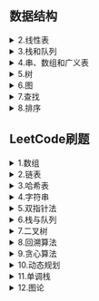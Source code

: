 ## 数据结构  
 <details><summary>2.线性表</summary>
  
　　<a href = "/数据结构/2.线性表/2.1线性表的类型定义.md" target = "_blank">2.1线性表的类型定义</a>  
　　<a href = "/数据结构/2.线性表/2.2线性表的顺序表示和实现.md" target="_blank">2.2线性表的顺序表示和实现</a>  
　　<a href = "/数据结构/2.线性表/2.3线性表的链式表示和实现.md" target="_blank">2.3线性表的链式表示和实现</a>  
　　<a href = "/数据结构/2.线性表/2.4循环链表.md" target="_blank">2.4循环链表</a>  
　　<a href = "/数据结构/2.线性表/2.5双向链表.md" target="_blank">2.5双向链表</a>  
　　<a href = "/数据结构/2.线性表/2.6各种顺序结构比较.md" target="_blank">2.6各种顺序结构比较</a>  
　　<a href = "/数据结构/2.线性表/2.7线性表的应用.md" target="_blank">2.7线性表的应用</a>  
　　<a href = "/数据结构/2.线性表/2.8案例分析与实现.md" target="_blank">2.8案例分析与实现</a>  
 </details>
 <details><summary>3.栈和队列</summary>
  
　　<a href = "/数据结构/3.栈和队列/3.1栈和队列的定义、特点和抽象数据类型.md" target = "_blank">3.1栈的定义、特点和抽象数据类型</a>  
　　<a href = "/数据结构/3.栈和队列/3.2栈的表示和实现.md" target = "_blank">3.2栈的表示和实现</a>  
　　<a href = "/数据结构/3.栈和队列/3.3栈和递归.md" target = "_blank">3.3栈和递归</a>  
　　<a href = "/数据结构/3.栈和队列/3.4队列的表示和实现.md" target = "_blank">3.4队列的表示和实现</a>     
 </details>
 <details><summary>4.串、数组和广义表</summary>
  
　　<a href = "/数据结构/4.串、数组和广义表/4.1串的定义、存储结构.md" target = "_blank">4.1串的定义、存储结构</a>  
　　<a href = "/数据结构/4.串、数组和广义表/4.2串的匹配--BF算法.md" target = "_blank">4.2串的匹配--BF算法</a>  
　　<a href = "/数据结构/4.串、数组和广义表/4.3串的匹配--KMP算法.md" target = "_blank">4.3串的匹配--KMP算法</a>  
　　<a href = "/数据结构/4.串、数组和广义表/4.4数组的定义、特点和抽象类型定义.md" target = "_blank">4.4数组的定义、特点和抽象类型定义</a>  
　　<a href = "/数据结构/4.串、数组和广义表/4.5数组的存储.md" target = "_blank">4.5数组的存储</a>  
　　<a href = "/数据结构/4.串、数组和广义表/4.6广义表.md" target = "_blank">4.6广义表</a>  
 </details>
 <details><summary>5.树</summary>
  
　　<a href = "/数据结构/5.树/5.1树和二叉树定义、特点.md" target = "_blank">5.1树和二叉树定义、特点</a>  
　　<a href = "/数据结构/5.树/5.2二叉树的性质.md" target = "_blank">5.2二叉树的性质</a>  
　　<a href = "/数据结构/5.树/5.3二叉树的存储结构.md" target = "_blank">5.3二叉树的存储结构</a>  
　　<a href = "/数据结构/5.树/5.4二叉树的遍历.md" target = "_blank">5.4二叉树的遍历</a>  
　　<a href = "/数据结构/5.树/5.5二叉树遍历算法的应用.md" target = "_blank">5.5二叉树遍历算法的应用</a>  
　　<a href = "/数据结构/5.树/5.6线索二叉树.md" target = "_blank">5.6线索二叉树</a>  
　　<a href = "/数据结构/5.树/5.7树的存储结构.md" target = "_blank">5.7树的存储结构</a>  
　　<a href = "/数据结构/5.树/5.8树、森林和二叉树的转换及树的遍历.md" target = "_blank">5.8树、森林和二叉树的转换及树的遍历</a>  
　　<a href = "/数据结构/5.树/5.9哈夫曼树.md" target = "_blank">5.9哈夫曼树</a>  
　　<a href = "/数据结构/5.树/树的c语言实现" target = "_blank">树的c语言实现</a>  
 </details>
 <details><summary>6.图</summary>
  
　　<a href = "/数据结构/6.图/6.1图的定义、一些概念.md" target = "_blank">6.1图的定义、一些概念</a>  
　　<a href = "/数据结构/6.图/6.2图的存储结构--邻接矩阵.md" target = "_blank">6.2图的存储结构--邻接矩阵</a>  
　　<a href = "/数据结构/6.图/6.3图的存储结构--邻接表.md" target = "_blank">6.3图的存储结构--邻接表</a>  
　　<a href = "/数据结构/6.图/6.4图的存储结构--十字链表和邻接多重表.md" target = "_blank">6.4图的存储结构--十字链表和邻接多重表</a>  
　　<a href = "/数据结构/6.图/6.5图的遍历.md" target = "_blank">6.5图的遍历</a>  
　　<a href = "/数据结构/6.图/6.6图的应用--最小生成树.md" target = "_blank">6.6图的应用--最小生成树</a>  
　　<a href = "/数据结构/6.图/6.7图的应用--最短路径.md" target = "_blank">6.7图的应用--最短路径</a>  
　　<a href = "/数据结构/6.图/6.8图的应用--其他.md" target = "_blank">6.8图的应用--其他</a>  
 </details>
  <details><summary>7.查找</summary>
  
　　<a href = "/数据结构/7.查找/7.1线性表的查找.md" target = "_blank">7.1线性表的查找</a>  
　　<a href = "/数据结构/7.查找/7.2树表的查找.md" target = "_blank">7.2树表的查找</a>  
　　<a href = "/数据结构/7.查找/7.3平衡二叉树.md" target = "_blank">7.3平衡二叉树</a>  
　　<a href = "/数据结构/7.查找/7.4散列表的查找.md" target = "_blank">7.4散列表的查找</a>   
 </details>
  <details><summary>8.排序</summary>
  
　　<a href = "/数据结构/8.排序/8.1插入排序.md" target = "_blank">8.1插入排序</a>  
　　<a href = "/数据结构/8.排序/8.2交换排序.md" target = "_blank">8.2交换排序</a>  
　　<a href = "/数据结构/8.排序/8.3选择排序.md" target = "_blank">8.3选择排序</a>  
　　<a href = "/数据结构/8.排序/8.4归并排序.md" target = "_blank">8.4归并排序</a>  
　　<a href = "/数据结构/8.排序/8.5基数排序.md" target = "_blank">8.5基数排序</a>  
　　<a href = "/数据结构/8.排序/8.6各种排序算法比较.md" target = "_blank">8.6各种排序算法比较</a>  
 </details>
 
## LeetCode刷题  
  <details><summary>1.数组</summary>
    
　　<a href = "/Leetcode刷题/1.数组/704.二分查找.md" target = "_blank">704.二分查找</a>  
 </details>
<details><summary>2.链表</summary>
    
　　<a href = "/Leetcode刷题/2.链表/.md" target = "_blank"></a>  
 </details>
<details><summary>3.哈希表</summary>
    
　　<a href = "/Leetcode刷题/3.哈希表/.md" target = "_blank"></a>  
 </details>
 <details><summary>4.字符串</summary>
    
　　<a href = "/Leetcode刷题/4.字符串/.md" target = "_blank"></a>  
 </details>
 <details><summary>5.双指针法</summary>
    
　　<a href = "/Leetcode刷题/5.双指针法/.md" target = "_blank"></a>  
 </details>
 <details><summary>6.栈与队列</summary>
    
　　<a href = "/Leetcode刷题/6.栈与队列/.md" target = "_blank"></a>  
 </details>
 <details><summary>7.二叉树</summary>
    
　　<a href = "/Leetcode刷题/7.二叉树/(1)__144.二叉树的前序遍历.md" target = "_blank">144.二叉树的前序遍历</a>  
　　<a href = "/Leetcode刷题/7.二叉树/(2)__102.二叉树的层序遍历.md" target = "_blank">102.二叉树的层序遍历</a>  
　　<a href = "/Leetcode刷题/7.二叉树/(3)__107.二叉树的前序遍历||.md" target = "_blank">107.二叉树的前序遍历||</a>  
　　<a href = "/Leetcode刷题/7.二叉树/(4)__199.二叉树的右视图.md" target = "_blank">199.二叉树的右视图</a>  
　　<a href = "/Leetcode刷题/7.二叉树/(5)__637.二叉树的层平均值.md" target = "_blank">637.二叉树的层平均值</a>  
　　<a href = "/Leetcode刷题/7.二叉树/(6)__429.N叉树的层序遍历.md" target = "_blank">429.N叉树的层序遍历</a>  
 </details>
 <details><summary>8.回溯算法</summary>
    
　　<a href = "/Leetcode刷题/8.回溯算法/.md" target = "_blank"></a>  
 </details>
 <details><summary>9.贪心算法</summary>
    
　　<a href = "/Leetcode刷题/9.贪心算法/.md" target = "_blank"></a>  
 </details>
  <details><summary>10.动态规划</summary>
    
　　<a href = "/Leetcode刷题/10.动态规划/.md" target = "_blank"></a>  
 </details>
  <details><summary>11.单调栈</summary>
    
　　<a href = "/Leetcode刷题/11.单调栈/.md" target = "_blank"></a>  
 </details>
  <details><summary>12.图论</summary>
    
　　<a href = "/Leetcode刷题/12.图论/.md" target = "_blank"></a>  
 </details>

